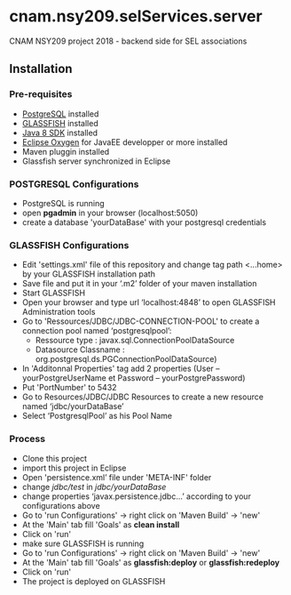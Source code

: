 # cnam.nsy209.selServices.server
CNAM NSY209 project 2018 - backend side for SEL associations

## Installation
### Pre-requisites
* [PostgreSQL](https://www.postgresql.org/) installed
* [GLASSFISH](https://javaee.github.io/glassfish/download) installed
* [Java 8 SDK](http://www.oracle.com/technetwork/java/javase/downloads/jdk8-downloads-2133151.html) installed
* [Eclipse Oxygen](http://www.eclipse.org/downloads/eclipse-packages/) for JavaEE developper or more installed
* Maven pluggin installed
* Glassfish server synchronized in Eclipse

### POSTGRESQL Configurations
* PostgreSQL is running
* open **pgadmin** in your browser (localhost:5050)
* create a database 'yourDataBase' with your postgresql credentials

### GLASSFISH Configurations
* Edit 'settings.xml' file of this repository and change tag path <...home> by your GLASSFISH installation path
* Save file and put it in your ‘.m2’ folder of your maven installation
* Start GLASSFISH
* Open your browser and type url ‘localhost:4848’ to open GLASSFISH Administration tools
* Go to 'Ressources/JDBC/JDBC-CONNECTION-POOL' to create a connection pool named ‘postgresqlpool’:
  * Ressource type : javax.sql.ConnectionPoolDataSource 
  * Datasource Classname : org.postgresql.ds.PGConnectionPoolDataSource)
* In 'Additonnal Properties' tag add 2 properties (User – yourPostgreUserName et Password – yourPostgrePassword)
* Put 'PortNumber' to 5432
* Go to Resources/JDBC/JDBC Resources to create a new resource named ‘jdbc/yourDataBase’
* Select ‘PostgresqlPool’ as his Pool Name

### Process
* Clone this project
* import this project in Eclipse
* Open 'persistence.xml’ file under 'META-INF' folder
* change *<jta-data-source>jdbc/test</jta-data-source>* in *<jta-data-source>jdbc/yourDataBase</jta-data-source>*
* change properties ‘javax.persistence.jdbc...’ according to your configurations above
* Go to 'run Configurations' -> right click on 'Maven Build' -> 'new'
* At the 'Main' tab fill 'Goals' as **clean install**
* Click on 'run'
* make sure GLASSFISH is running
* Go to 'run Configurations' -> right click on 'Maven Build' -> 'new'
* At the 'Main' tab fill 'Goals' as **glassfish:deploy** or **glassfish:redeploy**
* Click on 'run'
* The project is deployed on GLASSFISH
